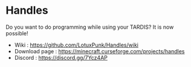 # Handles

Do you want to do programming while using your TARDIS? It is now possible!

* Wiki : https://github.com/LotuxPunk/Handles/wiki
* Download page : https://minecraft.curseforge.com/projects/handles
* Discord : https://discord.gg/7Ycz4AP
